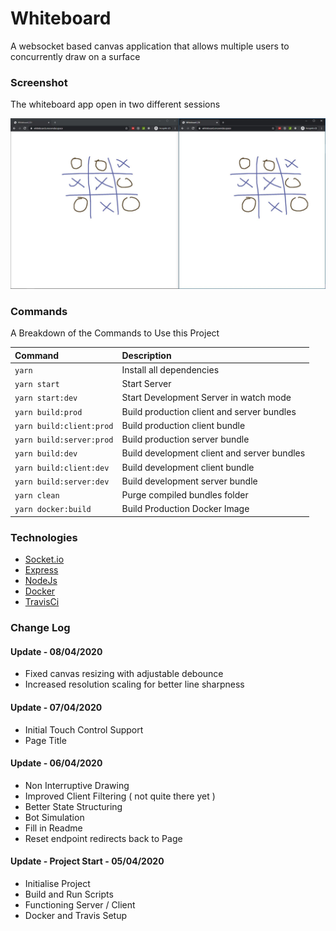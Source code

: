 # Whiteboard

A websocket based canvas application that allows multiple users to concurrently draw on a surface

### Screenshot

The whiteboard app open in two different sessions

![](./screenshots/example.jpg)

### Commands

A Breakdown of the Commands to Use this Project

| Command | Description |
|:---|:---|
| `yarn` | Install all dependencies |
| `yarn start` | Start Server |
| `yarn start:dev` | Start Development Server in watch mode |
| `yarn build:prod` | Build production client and server bundles |
| `yarn build:client:prod` | Build production client bundle |
| `yarn build:server:prod` | Build production server bundle |
| `yarn build:dev` | Build development client and server bundles |
| `yarn build:client:dev` | Build development client bundle |
| `yarn build:server:dev` | Build development server bundle |
| `yarn clean` | Purge compiled bundles folder |
| `yarn docker:build` | Build Production Docker Image |

### Technologies

- [Socket.io](https://socket.io)
- [Express](https://expressjs.com)
- [NodeJs](https://nodejs.org/en/)
- [Docker](https://www.docker.com/)
- [TravisCi](https://travis-ci.org/)


### Change Log

#### Update - 08/04/2020

- Fixed canvas resizing with adjustable debounce
- Increased resolution scaling for better line sharpness

#### Update - 07/04/2020

- Initial Touch Control Support
- Page Title

#### Update - 06/04/2020

- Non Interruptive Drawing
- Improved Client Filtering ( not quite there yet )
- Better State Structuring
- Bot Simulation
- Fill in Readme
- Reset endpoint redirects back to Page

#### Update - Project Start - 05/04/2020

- Initialise Project
- Build and Run Scripts
- Functioning Server / Client
- Docker and Travis Setup